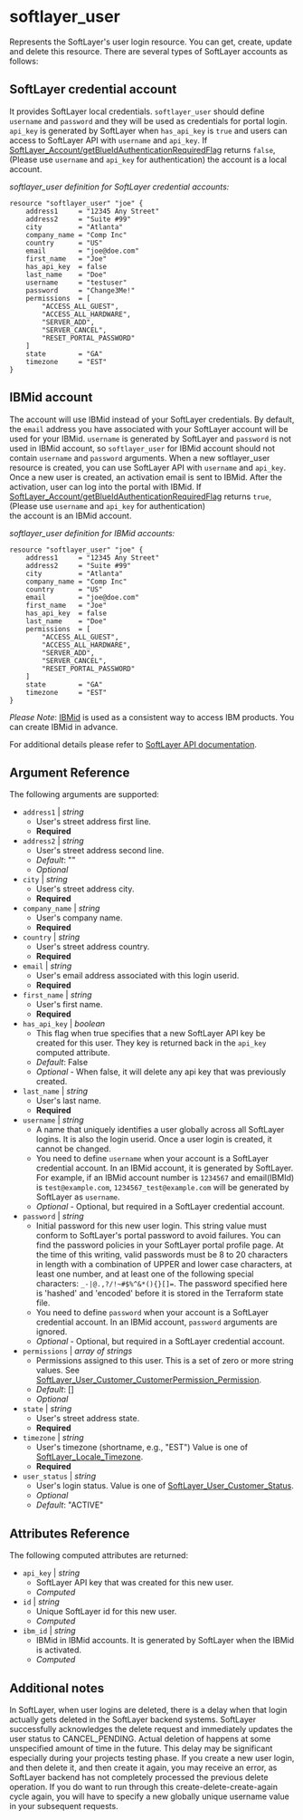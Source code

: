 # softlayer_user

Represents the SoftLayer's user login resource. You can get, create,
update and delete this resource. There are several types of SoftLayer 
accounts as follows:

## SoftLayer credential account
It provides SoftLayer local credentials. `softlayer_user` should define 
`username` and `password` and they will be used as credentials for portal 
login. `api_key` is generated by SoftLayer when `has_api_key` is `true` 
and users can access to SoftLayer API with `username` and `api_key`. 
If [SoftLayer_Account/getBlueIdAuthenticationRequiredFlag](https://api.softlayer.com/rest/v3/SoftLayer_Account/getBlueIdAuthenticationRequiredFlag)
returns `false`, (Please use `username` and `api_key` for authentication) 
the account is a local account.

*softlayer_user definition for SoftLayer credential accounts:*
```hcl
resource "softlayer_user" "joe" {
    address1     = "12345 Any Street"
    address2     = "Suite #99"
    city         = "Atlanta"
    company_name = "Comp Inc"
    country      = "US"
    email        = "joe@doe.com"
    first_name   = "Joe"
    has_api_key  = false
    last_name    = "Doe"
    username     = "testuser"
    password     = "Change3Me!"
    permissions  = [
        "ACCESS_ALL_GUEST",
        "ACCESS_ALL_HARDWARE",
        "SERVER_ADD",
        "SERVER_CANCEL",
        "RESET_PORTAL_PASSWORD"
    ]
    state        = "GA"
    timezone     = "EST"
}
```

## IBMid account
The account will use IBMid instead of your SoftLayer credentials. By default, 
the `email` address you have associated with your SoftLayer account will be 
used for your IBMid. `username` is generated by SoftLayer and `password` is 
not used in IBMid account, so `softlayer_user` for IBMid account should not 
contain `username` and `password` arguments. When a new softlayer_user 
resource is created, you can use SoftLayer API with `username` and `api_key`. 
Once a new user is created, an activation email is sent to IBMid. After the 
activation, user can log into the portal with IBMid. 
If [SoftLayer_Account/getBlueIdAuthenticationRequiredFlag](https://api.softlayer.com/rest/v3/SoftLayer_Account/getBlueIdAuthenticationRequiredFlag)
returns `true`, (Please use `username` and `api_key` for authentication)  
the account is an IBMid account.

*softlayer_user definition for IBMid accounts:*
```hcl
resource "softlayer_user" "joe" {
    address1     = "12345 Any Street"
    address2     = "Suite #99"
    city         = "Atlanta"
    company_name = "Comp Inc"
    country      = "US"
    email        = "joe@doe.com"
    first_name   = "Joe"
    has_api_key  = false
    last_name    = "Doe"
    permissions  = [
        "ACCESS_ALL_GUEST",
        "ACCESS_ALL_HARDWARE",
        "SERVER_ADD",
        "SERVER_CANCEL",
        "RESET_PORTAL_PASSWORD"
    ]
    state        = "GA"
    timezone     = "EST"
}
```


_Please Note_: [IBMid](https://www.ibm.com/account/profile/us) is used as 
a consistent way to access IBM products. You can create IBMid in advance.

For additional details please refer to
[SoftLayer API documentation](http://sldn.softlayer.com/reference/datatypes/SoftLayer_User_Customer).

## Argument Reference

The following arguments are supported:

* `address1` | *string*
    * User's street address first line.
    * **Required**
* `address2` | *string*
    * User's street address second line.
    * *Default*: ""
    * *Optional*
* `city` | *string*
    * User's street address city.
    * **Required**
* `company_name` | *string*
    * User's company name.
    * **Required**
* `country` | *string*
    * User's street address country.
    * **Required**
* `email` | *string*
    * User's email address associated with this login userid.
    * **Required**
* `first_name` | *string*
    * User's first name.
    * **Required**
* `has_api_key` | *boolean*
    * This flag when true specifies that a new SoftLayer API key
      be created for this user. They key is returned back in the
      `api_key` computed attribute.
    * *Default*: False
    * *Optional* - When false, it will delete any api key that was
      previously created.
* `last_name` | *string*
    * User's last name.
    * **Required**
* `username` | *string*
    * A name that uniquely identifies a user globally across all SoftLayer
      logins. It is also the login userid. Once a user login is created,
      it cannot be changed.
    * You need to define `username` when your account is a SoftLayer 
    credential account. In an IBMid account, it is generated by SoftLayer. 
    For example, if an IBMid account number is `1234567` and email(IBMId) is 
    `test@example.com`, `1234567_test@example.com` will be generated by
    SoftLayer as `username`. 
    * *Optional* - Optional, but required in a SoftLayer credential account.
* `password` | *string*
    * Initial password for this new user login. This string value must
      conform to SoftLayer's portal password to avoid failures. You can
      find the password policies in your SoftLayer portal profile page.
      At the time of this writing, valid passwords must be 8 to 20 characters
      in length with a combination of UPPER and lower case characters, at
      least one number, and at least one of the following special
      characters: `_-|@.,?/!~#$%^&*(){}[]=`. The password specified here
      is 'hashed' and 'encoded' before it is stored in the Terraform
      state file.
    * You need to define `password` when your account is a SoftLayer 
    credential account. In an IBMid account, `password` arguments are ignored.
    * *Optional* - Optional, but required in a SoftLayer credential account.
* `permissions` | *array of strings*
    * Permissions assigned to this user. This is a set of zero or more
      string values. See [SoftLayer_User_Customer_CustomerPermission_Permission](http://sldn.softlayer.com/reference/datatypes/SoftLayer_User_Customer_CustomerPermission_Permission).
    * *Default*: []
    * *Optional*
* `state` | *string*
    * User's street address state.
    * **Required**
* `timezone` | *string*
    * User's timezone (shortname, e.g., "EST")
      Value is one of [SoftLayer_Locale_Timezone](http://sldn.softlayer.com/reference/datatypes/SoftLayer_Locale_Timezone).
    * **Required**
* `user_status` | *string*
    * User's login status. Value is one of
      [SoftLayer_User_Customer_Status](http://sldn.softlayer.com/reference/datatypes/SoftLayer_User_Customer_Status).
    * *Optional*
    * *Default*: "ACTIVE"

## Attributes Reference

The following computed attributes are returned:

* `api_key` | *string*
    * SoftLayer API key that was created for this new user.
    * *Computed*
* `id` | *string*
    * Unique SoftLayer id for this new user.
    * *Computed*
* `ibm_id` | *string*
    * IBMid in IBMid accounts. It is generated by SoftLayer when the IBMid is activated. 
    * *Computed*

## Additional notes

In SoftLayer, when user logins are deleted, there is a delay when that
login actually gets deleted in the SoftLayer backend systems. SoftLayer
successfully acknowledges the delete request and immediately updates the
user status to CANCEL_PENDING. Actual deletion of happens at some
unspecified amount of time in the future. This delay may be significant
especially during your projects testing phase. If you create a new user
login, and then delete it, and then create it again, you may receive an
error, as SoftLayer backend has not completely processed the previous delete
operation. If you do want to run through this create-delete-create-again
cycle again, you will have to specify a new globally unique username value
in your subsequent requests.
